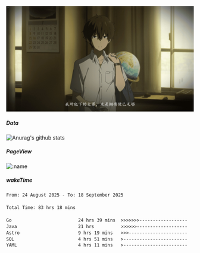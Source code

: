 
<img src="./static/index.jpg" alt="index">

##### Data

![Anurag's github stats](https://github-readme-stats.vercel.app/api?username=whyneh&show_icons=true&hide_border=ture&theme=tokyonight)

##### PageView
![:name](https://count.getloli.com/get/@:whyneh?theme=gelbooru)

##### wakeTime

<!--START_SECTION:waka-->

```txt
From: 24 August 2025 - To: 18 September 2025

Total Time: 83 hrs 18 mins

Go                         24 hrs 39 mins  >>>>>>>------------------   29.59 %
Java                       21 hrs          >>>>>>-------------------   25.21 %
Astro                      9 hrs 19 mins   >>>----------------------   11.19 %
SQL                        4 hrs 51 mins   >------------------------   05.82 %
YAML                       4 hrs 11 mins   >------------------------   05.02 %
```

<!--END_SECTION:waka-->
